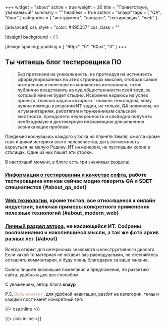 +++
widget = "about"
active = true
weight = 20
title = "Приветствую, уважаемый!"
summary = ""
headless = true
author = "snayp"
tags = [ "QA", "блог" ]
categories = [ "инструмент", "процесс", "тестировщик", "web" ]

[advanced]
css_style = "color: #495057"
css_class = ""

[design]
background = { }

[design.spacing]
padding = [ "60px", "0", "60px", "0" ]
+++

## Ты читаешь блог тестировщика ПО

> **Без претензии на уникальность, не претендуя на истинность сформулированных на этих страницах мыслей, отобрав самое интересное и полезное из множества источников, готов публично представить на суд общественности свой труд, за который мне не будет стыдно. Искренне надеюсь на успех проекта, главная задача которого - помочь тем людям, кому нужна помощь в решении ИТ задач, не только, QA новичкам, но и гуманитариям, работягам и труженникам сельской местности, преодолеть неуверенность и свободно получить необходимую и достоверную информацию для решению возникающих проблем.**

Пандемия коснувшись каждого уголка на планете Земля, смогла кроме горя и дикой истерики всего человечества, дать возможность вернуться на малую Родину, ИТ инженерам, не пустившим корни в столицах. Один из них пишет эти строки.

В настоящий момент, в блоге есть три значимых раздела:

### [Информация о тестировании и качестве софта](#qa_sdet), работе тестировщика или как сейчас модно говорить QA и SDET специалистов {#about_qa_sdet}

### [Web технологии](#modern_web), кроме тестов, все относящееся к онлайн индустрии, включая примеры конкретного применения полезных технологий {#about_modern_web}

### [Личный раздел автора](#личное), не касающейся ИТ. Собраны воспоминания и накопившиеся мысли, а так же фото архив разных лет {#about}

Всегда открыт для интересных знакомств и конструктивного диалога. Если какой то материал не оставит вас равнодушными, не стесняйтесь оставлять комментарии, я буду очень благодарен за ваше мнение.

Смело пишите возникшие пожелания и предложения, по развитию сайта, удобным для вас способом.

С уважением,
автор блога
**snayp**

P.S. [Весь контент](содержание/ "title") , для удобной навигации, разбит на категории, темы и каждый пост имеет конкретный тип.

{{< css.inline >}}
  <style>
    h3[id^=about] > a {
      text-decoration: none  !important;
      color: #cca09a !important;
    }
    a[title=title] {
      text-decoration: none  !important;
      color: #cca09a !important;
    }
  </style>
{{< /css.inline >}}
